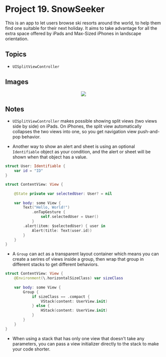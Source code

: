 
# Project 19. SnowSeeker

This is an app to let users browse ski resorts around the world, to help them find one suitable for their next holiday. It aims to take advantage for all the extra space offered by iPads and Max-Sized iPhones in landscape orientation.

## Topics

- `UISplitViewController`

## Images

<p align="center"><img src="img/run-example.gif"></p>

## Notes

- `UISplitViewController` makes possible showing split views (two views side by side) on iPads. On iPhones, the split view automatically collapses the two views into one, so you get navigation view push-and-pop behavior.

- Another way to show an alert and sheet is using an optional `Identifiable` object as your condition, and the alert or sheet will be shown when that object has a value. 

```swift
struct User: Identifiable {
    var id = "ID"
}

struct ContentView: View {
    
    @State private var selectedUser: User? = nil
    
    var body: some View {
        Text("Hello, World!")
            .onTapGesture {
                self.selectedUser = User()
            }
        .alert(item: $selectedUser) { user in
            Alert(title: Text(user.id))
        }
    }
}
```

- A `Group` can act as a transparent layout container which means you can create a serires of views inside a group, then wrap that group in different stacks to get different behaviors.

```swift 
struct ContentView: View {
    @Environment(\.horizontalSizeClass) var sizeClass
    
    var body: some View {
        Group {
            if sizeClass == .compact {
                VStack(content: UserView.init)
            } else {
                HStack(content: UserView.init)
            }
        }
    }
}
```

- When using a stack that has only one view that doesn't take any parameters, you can pass a view initializer directly to the stack to make your code shorter.